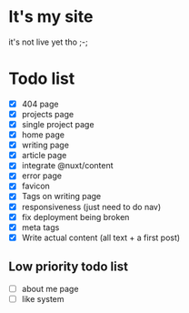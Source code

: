 # It's my site

it's not live yet tho ;-;

# Todo list

- [x] 404 page
- [x] projects page
- [x] single project page
- [x] home page
- [x] writing page
- [x] article page
- [x] integrate @nuxt/content
- [x] error page
- [x] favicon
- [x] Tags on writing page
- [x] responsiveness (just need to do nav)
- [x] fix deployment being broken
- [x] meta tags
- [x] Write actual content (all text + a first post)

## Low priority todo list

- [ ] about me page
- [ ] like system

